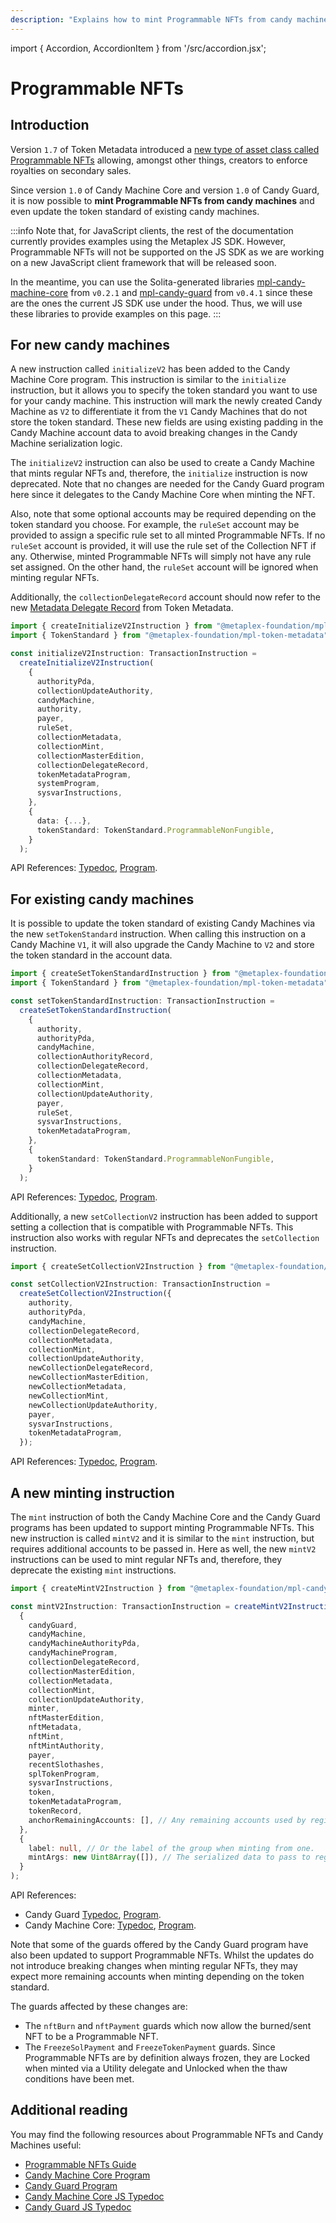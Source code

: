 ```yaml
---
description: "Explains how to mint Programmable NFTs from candy machines."
---
```


import { Accordion, AccordionItem } from '/src/accordion.jsx';

# Programmable NFTs

## Introduction

Version `1.7` of Token Metadata introduced a [new type of asset class called Programmable NFTs](programs/token-metadata/overview#programmable-nfts) allowing, amongst other things, creators to enforce royalties on secondary sales.

Since version `1.0` of Candy Machine Core and version `1.0` of Candy Guard, it is now possible to **mint Programmable NFTs from candy machines** and even update the token standard of existing candy machines.

:::info
Note that, for JavaScript clients, the rest of the documentation currently provides examples using the Metaplex JS SDK. However, Programmable NFTs will not be supported on the JS SDK as we are working on a new JavaScript client framework that will be released soon.

In the meantime, you can use the Solita-generated libraries [mpl-candy-machine-core](https://www.npmjs.com/package/@metaplex-foundation/mpl-candy-machine-core) from `v0.2.1` and [mpl-candy-guard](https://www.npmjs.com/package/@metaplex-foundation/mpl-candy-guard) from `v0.4.1` since these are the ones the current JS SDK use under the hood. Thus, we will use these libraries to provide examples on this page.
:::

## For new candy machines

A new instruction called `initializeV2` has been added to the Candy Machine Core program. This instruction is similar to the `initialize` instruction, but it allows you to specify the token standard you want to use for your candy machine. This instruction will mark the newly created Candy Machine as `V2` to differentiate it from the `V1` Candy Machines that do not store the token standard. These new fields are using existing padding in the Candy Machine account data to avoid breaking changes in the Candy Machine serialization logic.

The `initializeV2` instruction can also be used to create a Candy Machine that mints regular NFTs and, therefore, the `initialize` instruction is now deprecated. Note that no changes are needed for the Candy Guard program here since it delegates to the Candy Machine Core when minting the NFT.

Also, note that some optional accounts may be required depending on the token standard you choose. For example, the `ruleSet` account may be provided to assign a specific rule set to all minted Programmable NFTs. If no `ruleSet` account is provided, it will use the rule set of the Collection NFT if any. Otherwise, minted Programmable NFTs will simply not have any rule set assigned. On the other hand, the `ruleSet` account will be ignored when minting regular NFTs.

Additionally, the `collectionDelegateRecord` account should now refer to the new [Metadata Delegate Record](https://docs.rs/mpl-token-metadata/latest/mpl_token_metadata/state/struct.MetadataDelegateRecord.html) from Token Metadata.

<Accordion>
<AccordionItem title="Solita library" open={true}>
<div className="accordion-item-padding">

```ts
import { createInitializeV2Instruction } from "@metaplex-foundation/mpl-candy-machine-core";
import { TokenStandard } from "@metaplex-foundation/mpl-token-metadata";

const initializeV2Instruction: TransactionInstruction =
  createInitializeV2Instruction(
    {
      authorityPda,
      collectionUpdateAuthority,
      candyMachine,
      authority,
      payer,
      ruleSet,
      collectionMetadata,
      collectionMint,
      collectionMasterEdition,
      collectionDelegateRecord,
      tokenMetadataProgram,
      systemProgram,
      sysvarInstructions,
    },
    {
      data: {...},
      tokenStandard: TokenStandard.ProgrammableNonFungible,
    }
  );
```

API References: [Typedoc](https://metaplex-foundation.github.io/metaplex-program-library/docs/candy-machine-core/functions/createInitializeV2Instruction.html), [Program](https://docs.rs/mpl-candy-machine-core/1.0.0/mpl_candy_machine_core/accounts/struct.InitializeV2.html).

</div>
</AccordionItem>
</Accordion>

## For existing candy machines

It is possible to update the token standard of existing Candy Machines via the new `setTokenStandard` instruction. When calling this instruction on a Candy Machine `V1`, it will also upgrade the Candy Machine to `V2` and store the token standard in the account data.

<Accordion>
<AccordionItem title="Solita library" open={true}>
<div className="accordion-item-padding">

```ts
import { createSetTokenStandardInstruction } from "@metaplex-foundation/mpl-candy-machine-core";
import { TokenStandard } from "@metaplex-foundation/mpl-token-metadata";

const setTokenStandardInstruction: TransactionInstruction =
  createSetTokenStandardInstruction(
    {
      authority,
      authorityPda,
      candyMachine,
      collectionAuthorityRecord,
      collectionDelegateRecord,
      collectionMetadata,
      collectionMint,
      collectionUpdateAuthority,
      payer,
      ruleSet,
      sysvarInstructions,
      tokenMetadataProgram,
    },
    {
      tokenStandard: TokenStandard.ProgrammableNonFungible,
    }
  );
```

API References: [Typedoc](https://metaplex-foundation.github.io/metaplex-program-library/docs/candy-machine-core/functions/createSetTokenStandardInstruction.html), [Program](https://docs.rs/mpl-candy-machine-core/1.0.0/mpl_candy_machine_core/accounts/struct.SetTokenStandard.html).

</div>
</AccordionItem>
</Accordion>

Additionally, a new `setCollectionV2` instruction has been added to support setting a collection that is compatible with Programmable NFTs. This instruction also works with regular NFTs and deprecates the `setCollection` instruction.

<Accordion>
<AccordionItem title="Solita library" open={true}>
<div className="accordion-item-padding">

```ts
import { createSetCollectionV2Instruction } from "@metaplex-foundation/mpl-candy-machine-core";

const setCollectionV2Instruction: TransactionInstruction =
  createSetCollectionV2Instruction({
    authority,
    authorityPda,
    candyMachine,
    collectionDelegateRecord,
    collectionMetadata,
    collectionMint,
    collectionUpdateAuthority,
    newCollectionDelegateRecord,
    newCollectionMasterEdition,
    newCollectionMetadata,
    newCollectionMint,
    newCollectionUpdateAuthority,
    payer,
    sysvarInstructions,
    tokenMetadataProgram,
  });
```

API References: [Typedoc](https://metaplex-foundation.github.io/metaplex-program-library/docs/candy-machine-core/functions/createSetCollectionV2Instruction.html), [Program](https://docs.rs/mpl-candy-machine-core/1.0.0/mpl_candy_machine_core/accounts/struct.SetCollectionV2.html).

</div>
</AccordionItem>
</Accordion>

## A new minting instruction

The `mint` instruction of both the Candy Machine Core and the Candy Guard programs has been updated to support minting Programmable NFTs. This new instruction is called `mintV2` and it is similar to the `mint` instruction, but requires additional accounts to be passed in. Here as well, the new `mintV2` instructions can be used to mint regular NFTs and, therefore, they deprecate the existing `mint` instructions.

<Accordion>
<AccordionItem title="Solita library" open={true}>
<div className="accordion-item-padding">

```ts
import { createMintV2Instruction } from "@metaplex-foundation/mpl-candy-guard";

const mintV2Instruction: TransactionInstruction = createMintV2Instruction(
  {
    candyGuard,
    candyMachine,
    candyMachineAuthorityPda,
    candyMachineProgram,
    collectionDelegateRecord,
    collectionMasterEdition,
    collectionMetadata,
    collectionMint,
    collectionUpdateAuthority,
    minter,
    nftMasterEdition,
    nftMetadata,
    nftMint,
    nftMintAuthority,
    payer,
    recentSlothashes,
    splTokenProgram,
    sysvarInstructions,
    token,
    tokenMetadataProgram,
    tokenRecord,
    anchorRemainingAccounts: [], // Any remaining accounts used by registered guards.
  },
  {
    label: null, // Or the label of the group when minting from one.
    mintArgs: new Uint8Array([]), // The serialized data to pass to registered guards when applicable.
  }
);
```

API References:

- Candy Guard [Typedoc](https://metaplex-foundation.github.io/mpl-candy-guard/functions/createMintV2Instruction.html), [Program](https://docs.rs/mpl-candy-guard/latest/mpl_candy_guard/accounts/struct.MintV2.html).
- Candy Machine Core: [Typedoc](https://metaplex-foundation.github.io/metaplex-program-library/docs/candy-machine-core/functions/createMintV2Instruction.html), [Program](https://docs.rs/mpl-candy-machine-core/1.0.0/mpl_candy_machine_core/accounts/struct.MintV2.html).

</div>
</AccordionItem>
</Accordion>

Note that some of the guards offered by the Candy Guard program have also been updated to support Programmable NFTs. Whilst the updates do not introduce breaking changes when minting regular NFTs, they may expect more remaining accounts when minting depending on the token standard.

The guards affected by these changes are:

- The `nftBurn` and `nftPayment` guards which now allow the burned/sent NFT to be a Programmable NFT.
- The `FreezeSolPayment` and `FreezeTokenPayment` guards. Since Programmable NFTs are by definition always frozen, they are Locked when minted via a Utility delegate and Unlocked when the thaw conditions have been met.

## Additional reading

You may find the following resources about Programmable NFTs and Candy Machines useful:

- [Programmable NFTs Guide](https://github.com/metaplex-foundation/metaplex-program-library/blob/master/token-metadata/program/ProgrammableNFTGuide.md)
- [Candy Machine Core Program](https://github.com/metaplex-foundation/metaplex-program-library/tree/master/candy-machine-core/program)
- [Candy Guard Program](https://github.com/metaplex-foundation/mpl-candy-guard/tree/main)
- [Candy Machine Core JS Typedoc](https://metaplex-foundation.github.io/metaplex-program-library/docs/candy-machine-core/index.html)
- [Candy Guard JS Typedoc](https://metaplex-foundation.github.io/mpl-candy-guard/index.html)
